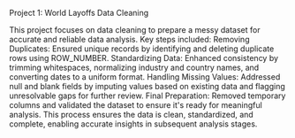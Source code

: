 Project 1:
World Layoffs Data Cleaning

This project focuses on data cleaning to prepare a messy dataset for accurate and reliable data analysis. Key steps included:
Removing Duplicates: Ensured unique records by identifying and deleting duplicate rows using ROW_NUMBER.
Standardizing Data: Enhanced consistency by trimming whitespaces, normalizing industry and country names, and converting dates to a uniform format.
Handling Missing Values: Addressed null and blank fields by imputing values based on existing data and flagging unresolvable gaps for further review.
Final Preparation: Removed temporary columns and validated the dataset to ensure it's ready for meaningful analysis.
This process ensures the data is clean, standardized, and complete, enabling accurate insights in subsequent analysis stages.
